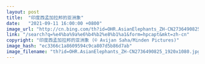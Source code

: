 ```yaml
---
layout: post
title:  "印度西孟加拉邦的亚洲象"
date:   "2021-09-11 16:00:00 +0800"
image_url: "http://cn.bing.com/th?id=OHR.AsianElephants_ZH-CN2736490825_1920x1080.jpg&rf=LaDigue_1920x1080.jpg&pid=hp"
link: "/search?q=%e4%ba%9a%e6%b4%b2%e8%b1%a1&form=hpcapt&mkt=zh-cn"
copyright: "印度西孟加拉邦的亚洲象 (© Avijan Saha/Minden Pictures)"
image_hash: "ec3366c1a8609594c9ca807d5b86d7ab"
image_filename: "th?id=OHR.AsianElephants_ZH-CN2736490825_1920x1080.jpg&rf=LaDigue_1920x1080.jpg&pid=hp"
---
```

